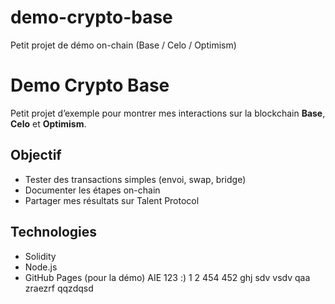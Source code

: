 # demo-crypto-base
Petit projet de démo on-chain (Base / Celo / Optimism)
# Demo Crypto Base

Petit projet d’exemple pour montrer mes interactions sur la blockchain **Base**, **Celo** et **Optimism**.

## Objectif
- Tester des transactions simples (envoi, swap, bridge)
- Documenter les étapes on-chain
- Partager mes résultats sur Talent Protocol

## Technologies
- Solidity
- Node.js
- GitHub Pages (pour la démo)
AIE
123
:)
1
2
454
452
ghj
sdv
vsdv
qaa
zraezrf
qqzdqsd
